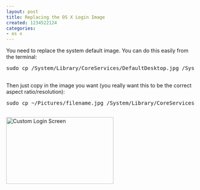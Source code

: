 ```yaml
---
layout: post
title: Replacing the OS X Login Image
created: 1234522124
categories:
- os x
---
```

<p>You need to replace the system default image. You can do this easily from the terminal:</p>
<pre>
sudo cp /System/Library/CoreServices/DefaultDesktop.jpg /System/Library/CoreServices/DefaultDesktop.jpg.bak

</pre>
<p>Then just copy in the image you want (you really want this to be the correct aspect ratio/resolution):</p>
<pre>
sudo cp ~/Pictures/filename.jpg /System/Library/CoreServices/DefaultDesktop.jpg

</pre>
<p><a href="/sites/default/files/lock.jpg"><img alt="Custom Login Screen" width="288" height="180" class="triggerclass" src="/sites/default/files/small_lock.jpg" /></a></p>

